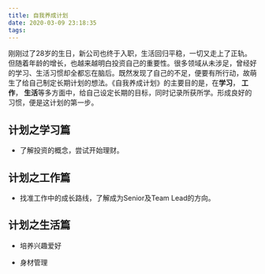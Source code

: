 ```yaml
---
title: 自我养成计划
date: 2020-03-09 23:18:35
tags:
---
```


刚刚过了28岁的生日，新公司也终于入职，生活回归平稳，一切又走上了正轨。但随着年龄的增长，也越来越明白投资自己的重要性。很多领域从未涉足，曾经好的学习、生活习惯却全都忘在脑后。既然发现了自己的不足，便要有所行动，故萌生了给自己制定长期计划的想法。《自我养成计划》的主要目的是，在**学习**， **工作**， **生活**等多方面中，给自己设定长期的目标，同时记录所获所学。形成良好的习惯，便是这计划的第一步。

## 计划之学习篇

- 了解投资的概念，尝试开始理财。

## 计划之工作篇

- 找准工作中的成长路线，了解成为Senior及Team Lead的方向。

## 计划之生活篇

- 培养兴趣爱好

- 身材管理
